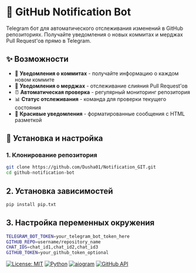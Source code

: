 # 🤖 GitHub Notification Bot

Telegram бот для автоматического отслеживания изменений в GitHub репозиториях. Получайте уведомления о новых коммитах и мерджах Pull Request'ов прямо в Telegram.

## ✨ Возможности

- 🔔 **Уведомления о коммитах** - получайте информацию о каждом новом коммите
- 🎉 **Уведомления о мерджах** - отслеживание слияния Pull Request'ов
- ⏰ **Автоматическая проверка** - регулярный мониторинг репозитория
- 📊 **Статус отслеживания** - команда для проверки текущего состояния
- 🎨 **Красивые уведомления** - форматированные сообщения с HTML разметкой

## 🚀 Установка и настройка

### 1. Клонирование репозитория

```bash
git clone https://github.com/Dusha01/Notification_GIT.git
cd github-notification-bot
```

## 2. Установка зависимостей

```bash
pip install pip.txt
```

## 3. Настройка переменных окружения

```bash
TELEGRAM_BOT_TOKEN=your_telegram_bot_token_here
GITHUB_REPO=username/repository_name
CHAT_IDS=chat_id1,chat_id2,chat_id3
GITHUB_TOKEN=your_github_token_optional
```

[![License: MIT](https://img.shields.io/badge/License-MIT-yellow.svg)](https://opensource.org/licenses/MIT)
[![Python](https://img.shields.io/badge/Python-3.8%2B-blue)](https://python.org)
[![aiogram](https://img.shields.io/badge/aiogram-3.x-green)](https://docs.aiogram.dev/)
[![GitHub API](https://img.shields.io/badge/GitHub-API-lightgrey)](https://docs.github.com/en/rest)